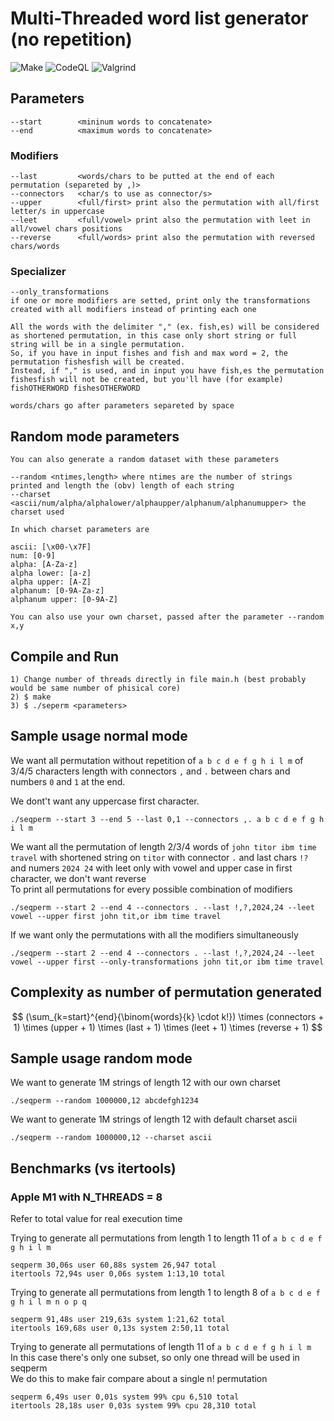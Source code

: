 # Multi-Threaded word list generator (no repetition)
![Make](https://github.com/simo981/seqperm/actions/workflows/c-cpp.yml/badge.svg)
![CodeQL](https://github.com/simo981/seqperm/actions/workflows/codeql.yml/badge.svg)
![Valgrind](https://github.com/simo981/seqperm/actions/workflows/valgrind.yml/badge.svg)
## Parameters
```
--start        <mininum words to concatenate>
--end          <maximum words to concatenate>
```
### Modifiers
```
--last         <words/chars to be putted at the end of each permutation (separeted by ,)>
--connectors   <char/s to use as connector/s>
--upper        <full/first> print also the permutation with all/first letter/s in uppercase
--leet         <full/vowel> print also the permutation with leet in all/vowel chars positions
--reverse      <full/words> print also the permutation with reversed chars/words
```
### Specializer
```
--only_transformations
if one or more modifiers are setted, print only the transformations created with all modifiers instead of printing each one
```
```
All the words with the delimiter "," (ex. fish,es) will be considered as shortened permutation, in this case only short string or full string will be in a single permutation.
So, if you have in input fishes and fish and max word = 2, the permutation fishesfish will be created.
Instead, if "," is used, and in input you have fish,es the permutation fishesfish will not be created, but you'll have (for example) fishOTHERWORD fishesOTHERWORD
```
```
words/chars go after parameters separeted by space
```
## Random mode parameters
```
You can also generate a random dataset with these parameters
```
```
--random <ntimes,length> where ntimes are the number of strings printed and length the (obv) length of each string
--charset <ascii/num/alpha/alphalower/alphaupper/alphanum/alphanumupper> the charset used
```
```
In which charset parameters are

ascii: [\x00-\x7F]
num: [0-9]
alpha: [A-Za-z]
alpha lower: [a-z]
alpha upper: [A-Z]
alphanum: [0-9A-Za-z]
alphanum upper: [0-9A-Z]
```
```
You can also use your own charset, passed after the parameter --random x,y
```
## Compile and Run
```
1) Change number of threads directly in file main.h (best probably would be same number of phisical core)
2) $ make
3) $ ./seperm <parameters>
```
## Sample usage normal mode
We want all permutation without repetition of ``` a b c d e f g h i l m ``` of 3/4/5 characters length with connectors ```,``` and ```.``` between chars and numbers ```0``` and ```1``` at the end. 

We dont't want any uppercase first character.
```
./seqperm --start 3 --end 5 --last 0,1 --connectors ,. a b c d e f g h i l m
```
We want all the permutation of length 2/3/4 words of `john titor ibm time travel` with shortened string on `titor` with connector `.` and last chars `!?` and numers `2024 24` with leet only with vowel and upper case in first character, we don't want reverse  
To print all permutations for every possible combination of modifiers
```
./seqperm --start 2 --end 4 --connectors . --last !,?,2024,24 --leet vowel --upper first john tit,or ibm time travel
```
If we want only the permutations with all the modifiers simultaneously
```
./seqperm --start 2 --end 4 --connectors . --last !,?,2024,24 --leet vowel --upper first --only-transformations john tit,or ibm time travel
```
## Complexity as number of permutation generated
$$
(\sum_{k=start}^{end}{\binom{words}{k} \cdot k!}) \times (connectors + 1) \times (upper + 1) \times (last + 1) \times (leet + 1) \times (reverse + 1)
$$
## Sample usage random mode
We want to generate 1M strings of length 12 with our own charset
```
./seqperm --random 1000000,12 abcdefgh1234
```
We want to generate 1M strings of length 12 with default charset ascii
```
./seqperm --random 1000000,12 --charset ascii
```
## Benchmarks (vs itertools)
### Apple M1 with N_THREADS = 8
Refer to total value for real execution time

Trying to generate all permutations from length 1 to length 11 of `a b c d e f g h i l m`
```
seqperm 30,06s user 60,88s system 26,947 total
itertools 72,94s user 0,06s system 1:13,10 total
```
Trying to generate all permutations from length 1 to length 8 of `a b c d e f g h i l m n o p q`
```
seqperm 91,48s user 219,63s system 1:21,62 total
itertools 169,68s user 0,13s system 2:50,11 total
```
Trying to generate all permutations of length 11 of `a b c d e f g h i l m`  
In this case there's only one subset, so only one thread will be used in seqperm   
We do this to make fair compare about a single n! permutation
```
seqperm 6,49s user 0,01s system 99% cpu 6,510 total
itertools 28,18s user 0,03s system 99% cpu 28,310 total
```
